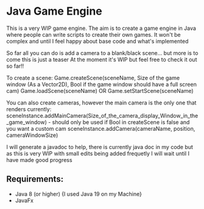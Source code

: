 # Java Game Engine

This is a very WIP game engine. The aim is to create a game engine in Java where people can write scripts to create their own games. 
It won't be complex and until I feel happy about base code and what's implemented

So far all you can do is add a camera to a blank/black scene... but more is to come this is just a teaser
At the moment it's WIP but feel free to check it out so far!!


To create a scene:
Game.createScene(sceneName, Size of the game window (As a Vector2D), Bool if the game window should have a full screen cam)
Game.loadScene(sceneName)
OR
Game.setStartScene(sceneName)

You can also create cameras, however the main camera is the only one that renders currently:
sceneInstance.addMainCamera(Size_of_the_camera_display_Window_in_the_game_window) - should only be used if Bool in createScene is false and you want a custom cam
sceneInstance.addCamera(cameraName, position, cameraWindowSize)

I will generate a javadoc to help, there is currently java doc in my code but as this is very WIP with small edits being added frequetly I will wait until I have made good progress

**Requirements:**
-
- Java 8 (or higher)  {I used Java 19 on my Machine}
- JavaFx
